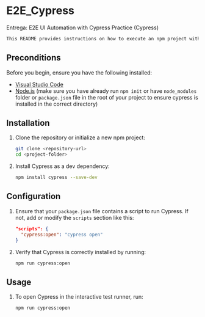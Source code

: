# E2E_Cypress
Entrega: E2E UI Automation with Cypress Practice (Cypress)

   ```bash
This README provides instructions on how to execute an npm project with Cypress in Visual Studio Code.
   ```
## Preconditions
Before you begin, ensure you have the following installed:
- [Visual Studio Code](https://code.visualstudio.com/)
- [Node.js](https://nodejs.org/) (make sure you have already run `npm init` or have `node_modules` folder or `package.json` file in the root of your project to ensure cypress is installed in the correct directory)

## Installation
1. Clone the repository or initialize a new npm project:
   ```bash
   git clone <repository-url>
   cd <project-folder>
   ```
2. Install Cypress as a dev dependency:
   ```bash
   npm install cypress --save-dev
   ```

## Configuration
1. Ensure that your `package.json` file contains a script to run Cypress. If not, add or modify the `scripts` section like this:
   ```json
   "scripts": {
     "cypress:open": "cypress open"
   }
   ```
2. Verify that Cypress is correctly installed by running:
   ```bash
   npm run cypress:open
   ```

## Usage
1. To open Cypress in the interactive test runner, run:
   ```bash
   npm run cypress:open
   ```



